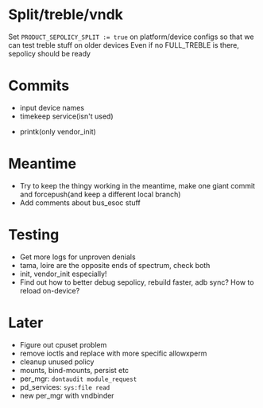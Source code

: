 # Split/treble/vndk

Set `PRODUCT_SEPOLICY_SPLIT := true` on platform/device configs so that we can
test treble stuff on older devices
Even if no FULL_TREBLE is there, sepolicy should be ready

# Commits

<!-- - qcom.devup, with accompanying change in device-sony-common -->
  <!-- FIXME: see to it that sys.qcom.devup is removed from common! -->
<!-- - sysfs_bus_esoc -->
<!-- - qcrilam -->
<!-- - timekeep(one for .c, one for .java) -->
<!-- - bluetooth properties, hal_bluetooth_default -->
<!-- - rtc label -->
<!-- - rtc permissions -->
<!-- - cashsvr -->
- input device names
- timekeep service(isn't used)
<!-- - HACK for split sepolicy for per_mgr -->
<!-- - hal_health_default_exec, permissions -->
<!-- - cameraserver -->
<!-- - new props -->
<!-- - ipacm socket -->
<!--   (create socket in /dev/socket/ipac_log_file) -->
<!-- - wifi_vendor_data_file deprecation and hostapd(remove file as well), wpa(_supplicant) -->
<!-- - proc_kernel_sched -->
- printk(only vendor_init)
<!-- - init, vendor_init including mounts -->

# Meantime
- Try to keep the thingy working in the meantime, make one giant commit and
  forcepush(and keep a different local branch)
- Add comments about bus_esoc stuff

# Testing
- Get more logs for unproven denials
- tama, loire are the opposite ends of spectrum, check both
- init, vendor_init especially!
- Find out how to better debug sepolicy, rebuild faster, adb sync?
  How to reload on-device?

# Later
- Figure out cpuset problem
- remove ioctls and replace with more specific allowxperm
- cleanup unused policy
- mounts, bind-mounts, persist etc
- per_mgr: `dontaudit module_request`
- pd_services: `sys:file read`
- new per_mgr with vndbinder
